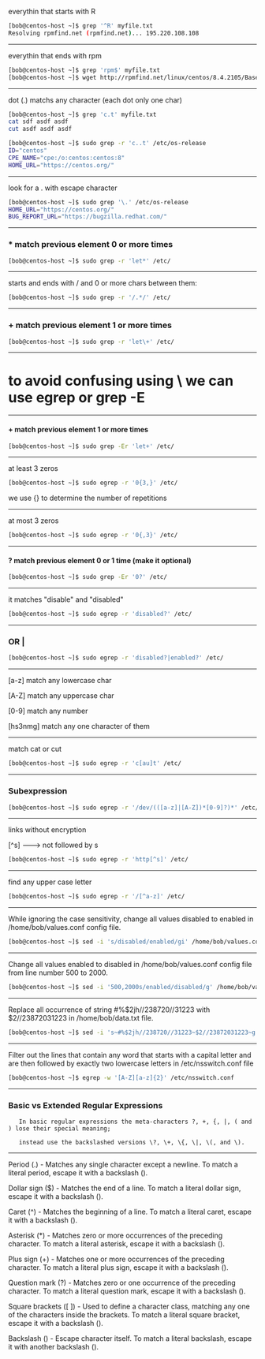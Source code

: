 

everythin that starts with R

```bash
[bob@centos-host ~]$ grep '^R' myfile.txt 
Resolving rpmfind.net (rpmfind.net)... 195.220.108.108
```

________________________________________________________________________________________________


everythin that ends with rpm

```bash
[bob@centos-host ~]$ grep 'rpm$' myfile.txt 
[bob@centos-host ~]$ wget http://rpmfind.net/linux/centos/8.4.2105/BaseOS/x86_64/os/Packages/iputils-20180629-7.el8.x86_64.rpm
```

________________________________________________________________________________________________


dot (.) matchs any character (each dot only one char)

```bash
[bob@centos-host ~]$ grep 'c.t' myfile.txt
cat sdf asdf asdf
cut asdf asdf asdf
```



```bash
[bob@centos-host ~]$ sudo grep -r 'c..t' /etc/os-release 
ID="centos"
CPE_NAME="cpe:/o:centos:centos:8"
HOME_URL="https://centos.org/"
```

________________________________________________________________________________________________


look for a . with escape character

```bash
[bob@centos-host ~]$ sudo grep '\.' /etc/os-release 
HOME_URL="https://centos.org/"
BUG_REPORT_URL="https://bugzilla.redhat.com/"
```

________________________________________________________________________________________________



### * match previous element 0 or more times

```bash
[bob@centos-host ~]$ sudo grep -r 'let*' /etc/ 
```

________________________________________________________________________________________________


starts and ends with / and 0 or more chars between them:

```bash
[bob@centos-host ~]$ sudo grep -r '/.*/' /etc/
```

________________________________________________________________________________________________


### + match previous element 1 or more times

```bash
[bob@centos-host ~]$ sudo grep -r 'let\+' /etc/ 
```

________________________________________________________________________________________________


# to avoid confusing using \ we can use egrep or grep -E

________________________________________________________________________________________________


 #### + match previous element 1 or more times

```bash
[bob@centos-host ~]$ sudo grep -Er 'let+' /etc/ 
```

________________________________________________________________________________________________


at least 3 zeros

```bash
[bob@centos-host ~]$ sudo egrep -r '0{3,}' /etc/ 
```

we use {} to determine the number of repetitions

________________________________________________________________________________________________


at most 3 zeros

```bash
[bob@centos-host ~]$ sudo egrep -r '0{,3}' /etc/ 
```

________________________________________________________________________________________________


 #### ? match previous element 0 or 1 time (make it optional)

```bash
[bob@centos-host ~]$ sudo grep -Er '0?' /etc/ 
```

________________________________________________________________________________________________


it matches "disable" and "disabled"

```bash
[bob@centos-host ~]$ sudo egrep -r 'disabled?' /etc/
```

________________________________________________________________________________________________


### OR |

```bash
[bob@centos-host ~]$ sudo egrep -r 'disabled?|enabled?' /etc/
```

________________________________________________________________________________________________


[a-z]  match any lowercase char

[A-Z]       match any uppercase char

[0-9]       match any number

[hs3nmg]    match any one character of them


________________________________________________________________________________________________


match cat or cut

```bash
[bob@centos-host ~]$ sudo egrep -r 'c[au]t' /etc/
```

________________________________________________________________________________________________


### Subexpression

```bash
[bob@centos-host ~]$ sudo egrep -r '/dev/(([a-z]|[A-Z])*[0-9]?)*' /etc/
```

________________________________________________________________________________________________


links without encryption

[^s]      --->      not followed by s

```bash
[bob@centos-host ~]$ sudo egrep -r 'http[^s]' /etc/
```

________________________________________________________________________________________________


find any upper case letter

```bash
[bob@centos-host ~]$ sudo egrep -r '/[^a-z]' /etc/
```

________________________________________________________________________________________________


While ignoring the case sensitivity, change all values disabled to enabled in /home/bob/values.conf config file.

```bash
[bob@centos-host ~]$ sed -i 's/disabled/enabled/gi' /home/bob/values.conf
```

________________________________________________________________________________________________


Change all values enabled to disabled in /home/bob/values.conf config file from line number 500 to 2000.

```bash
[bob@centos-host ~]$ sed -i '500,2000s/enabled/disabled/g' /home/bob/values.conf
```

________________________________________________________________________________________________


Replace all occurrence of string #%$2jh//238720//31223 with $2//23872031223 in /home/bob/data.txt file.

```bash
[bob@centos-host ~]$ sed -i 's~#%$2jh//238720//31223~$2//23872031223~g' /home/bob/data.txt
```

________________________________________________________________________________________________


Filter out the lines that contain any word that starts with a capital letter and are then followed by exactly two lowercase letters in /etc/nsswitch.conf file 

```bash
[bob@centos-host ~]$ egrep -w '[A-Z][a-z]{2}' /etc/nsswitch.conf
```

________________________________________________________________________________________________


###   Basic vs Extended Regular Expressions

       In basic regular expressions the meta-characters ?, +, {, |, ( and ) lose their special meaning;
       
       instead use the backslashed versions \?, \+, \{, \|, \(, and \).



________________________________________________________________________________________________


Period (.) - Matches any single character except a newline. To match a literal period, escape it with a backslash ().

Dollar sign ($) - Matches the end of a line. To match a literal dollar sign, escape it with a backslash ().

Caret (^) - Matches the beginning of a line. To match a literal caret, escape it with a backslash ().

Asterisk (*) - Matches zero or more occurrences of the preceding character. To match a literal asterisk, escape it with a backslash ().

Plus sign (+) - Matches one or more occurrences of the preceding character. To match a literal plus sign, escape it with a backslash ().

Question mark (?) - Matches zero or one occurrence of the preceding character. To match a literal question mark, escape it with a backslash ().

Square brackets ([ ]) - Used to define a character class, matching any one of the characters inside the brackets. To match a literal square bracket, escape it with a backslash ().

Backslash () - Escape character itself. To match a literal backslash, escape it with another backslash (\).

